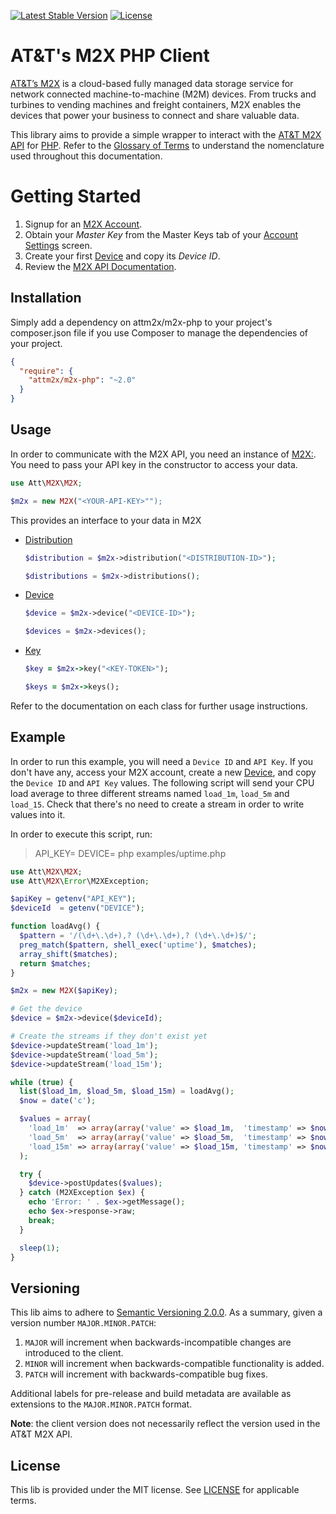 [![Latest Stable Version](https://poser.pugx.org/attm2x/m2x-php/v/stable.svg)](https://packagist.org/packages/attm2x/m2x-php)
[![License](https://poser.pugx.org/attm2x/m2x-php/license.svg)](https://packagist.org/packages/attm2x/m2x-php)

# AT&T's M2X PHP Client

[AT&T’s M2X](https://m2x.att.com/) is a cloud-based fully managed data storage service for network connected machine-to-machine (M2M) devices. From trucks and turbines to vending machines and freight containers, M2X enables the devices that power your business to connect and share valuable data.

This library aims to provide a simple wrapper to interact with the [AT&T M2X API](https://m2x.att.com/developer/documentation/overview) for [PHP](http://php.net). Refer to the [Glossary of Terms](https://m2x.att.com/developer/documentation/glossary) to understand the nomenclature used throughout this documentation.


Getting Started
==========================
1. Signup for an [M2X Account](https://m2x.att.com/signup).
2. Obtain your _Master Key_ from the Master Keys tab of your [Account Settings](https://m2x.att.com/account) screen.
2. Create your first [Device](https://m2x.att.com/devices) and copy its _Device ID_.
3. Review the [M2X API Documentation](https://m2x.att.com/developer/documentation/overview).

## Installation

Simply add a dependency on attm2x/m2x-php to your project's composer.json file if you use Composer to manage the dependencies of your project.

```json
{
  "require": {
    "attm2x/m2x-php": "~2.0"
  }
}
```

## Usage

In order to communicate with the M2X API, you need an instance of [M2X:](src//M2X.php). You need to pass your API key in the constructor to access your data.

```php
use Att\M2X\M2X;

$m2x = new M2X("<YOUR-API-KEY>"");
```

This provides an interface to your data in M2X

- [Distribution](src/Distribution.php)
  ```php
  $distribution = $m2x->distribution("<DISTRIBUTION-ID>");

  $distributions = $m2x->distributions();
  ```

- [Device](src/Device.rb)
  ```php
  $device = $m2x->device("<DEVICE-ID>");

  $devices = $m2x->devices();
  ```

- [Key](src/Key.rb)
  ```ruby
  $key = $m2x->key("<KEY-TOKEN>");

  $keys = $m2x->keys();
  ```

Refer to the documentation on each class for further usage instructions.

## Example

In order to run this example, you will need a `Device ID` and `API Key`. If you don't have any, access your M2X account, create a new [Device](https://m2x.att.com/devices), and copy the `Device ID` and `API Key` values. The following script will send your CPU load average to three different streams named `load_1m`, `load_5m` and `load_15`. Check that there's no need to create a stream in order to write values into it.

In order to execute this script, run:

> API_KEY=<YOUR-API-KEY> DEVICE=<YOUR-DEVICE-ID> php examples/uptime.php

```php
use Att\M2X\M2X;
use Att\M2X\Error\M2XException;

$apiKey = getenv("API_KEY");
$deviceId  = getenv("DEVICE");

function loadAvg() {
  $pattern = '/(\d+\.\d+),? (\d+\.\d+),? (\d+\.\d+)$/';
  preg_match($pattern, shell_exec('uptime'), $matches);
  array_shift($matches);
  return $matches;
}

$m2x = new M2X($apiKey);

# Get the device
$device = $m2x->device($deviceId);

# Create the streams if they don't exist yet
$device->updateStream('load_1m');
$device->updateStream('load_5m');
$device->updateStream('load_15m');

while (true) {
  list($load_1m, $load_5m, $load_15m) = loadAvg();
  $now = date('c');

  $values = array(
    'load_1m'  => array(array('value' => $load_1m,  'timestamp' => $now)),
    'load_5m'  => array(array('value' => $load_5m,  'timestamp' => $now)),
    'load_15m' => array(array('value' => $load_15m, 'timestamp' => $now))
  );

  try {
    $device->postUpdates($values);
  } catch (M2XException $ex) {
    echo 'Error: ' . $ex->getMessage();
    echo $ex->response->raw;
    break;
  }

  sleep(1);
}
```

## Versioning

This lib aims to adhere to [Semantic Versioning 2.0.0](http://semver.org/). As a summary, given a version number `MAJOR.MINOR.PATCH`:

1. `MAJOR` will increment when backwards-incompatible changes are introduced to the client.
2. `MINOR` will increment when backwards-compatible functionality is added.
3. `PATCH` will increment with backwards-compatible bug fixes.

Additional labels for pre-release and build metadata are available as extensions to the `MAJOR.MINOR.PATCH` format.

**Note**: the client version does not necessarily reflect the version used in the AT&T M2X API.

## License

This lib is provided under the MIT license. See [LICENSE](LICENSE) for applicable terms.
